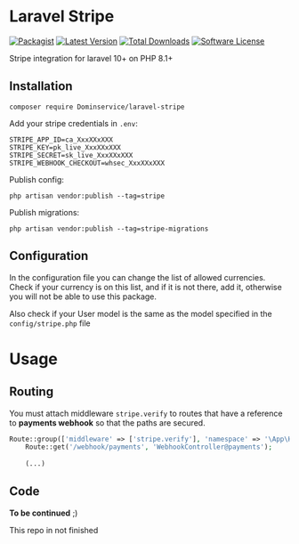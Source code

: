 # Laravel Stripe 

[![Packagist](https://img.shields.io/packagist/v/dominservice/laravel-stripe.svg)]()
[![Latest Version](https://img.shields.io/github/release/dominservice/laravel-stripe.svg?style=flat-square)](https://github.com/dominservice/laravel-stripe/releases)
[![Total Downloads](https://img.shields.io/packagist/dt/dominservice/laravel-stripe.svg?style=flat-square)](https://packagist.org/packages/dominservice/laravel-stripe)
[![Software License](https://img.shields.io/badge/license-MIT-brightgreen.svg?style=flat-square)](LICENSE)

Stripe integration for laravel 10+ on PHP 8.1+

## Installation

```shell
composer require Dominservice/laravel-stripe
```

Add your stripe credentials in `.env`:

```enviroment
STRIPE_APP_ID=ca_XxxXXxXXX
STRIPE_KEY=pk_live_XxxXXxXXX
STRIPE_SECRET=sk_live_XxxXXxXXX
STRIPE_WEBHOOK_CHECKOUT=whsec_XxxXXxXXX
```
Publish config:

```shell
php artisan vendor:publish --tag=stripe
```


Publish migrations:

```shell
php artisan vendor:publish --tag=stripe-migrations
```

## Configuration

In the configuration file you can change the list of allowed currencies. 
Check if your currency is on this list, and if it is not there, add it, otherwise you will not be able to use this package.

Also check if your User model is the same as the model specified in the `config/stripe.php` file

# Usage

## Routing

You must attach middleware `stripe.verify` to routes that have a reference to __payments webhook__ so that the paths are secured.

```php
Route::group(['middleware' => ['stripe.verify'], 'namespace' => '\App\Http\Controllers'], function () {
    Route::get('/webhook/payments', 'WebhookController@payments');
    
    (...)
```

## Code
 __To be continued__ ;) 

This repo in not finished
